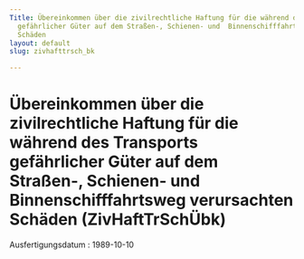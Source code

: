 ```yaml
---
Title: Übereinkommen über die zivilrechtliche Haftung für die während des  Transports
  gefährlicher Güter auf dem Straßen-, Schienen- und  Binnenschifffahrtsweg verursachten
  Schäden
layout: default
slug: zivhafttrsch_bk

---
```


# Übereinkommen über die zivilrechtliche Haftung für die während des  Transports gefährlicher Güter auf dem Straßen-, Schienen- und  Binnenschifffahrtsweg verursachten Schäden (ZivHaftTrSchÜbk)

Ausfertigungsdatum
:   1989-10-10

